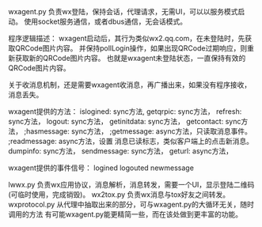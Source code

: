 wxagent.py 负责wx登陆，保持会话，代理请求，无需UI，可以以服务模式启动。
使用socket服务通信，或者dbus通信，无会话模式。

程序逻辑描述：
wxagent启动后，其行为类似wx2.qq.com，在未登陆时，先获取QRCode图片内容。
并保持pollLogin操作，如果出现QRCode过期响应，则重新获取新的QRCode图片内容。
也就是wxagent未登陆状态，一直保持有效的QRCode图片内容。

关于收消息机制，还是需要wxagent收消息，再广播出来，如果没有程序接收，消息丢失。

wxagent提供的方法：
islogined: sync方法,
getqrpic: sync方法，
refresh: sync方法，
logout: sync方法，
getinitdata: sync方法，
getcontact: sync方法，
;hasmessage: sync方法，
;getmessage: async方法，只读取消息事件。
;readmessage: async方法，设置 消息已读标志，类似客户端上的点击新消息。
dumpinfo: sync方法，
sendmessage: sync方法，
geturl: async方法，


wxagent提供的事件信号：
logined
logouted
newmessage


lwwx.py 负责wx应用协议，消息解析，消息转发，需要一个UI，显示登陆二维码(可临时使用，完成销毁)。
wx2tox.py 负责wx消息与tox好友之间转发。
wxprotocol.py 从代理中抽取出来的部分，可与wxagent.py的大循环无关，随时调用的方法
有可能wxagent.py能更精简一些，而在该处做到更丰富的功能。




